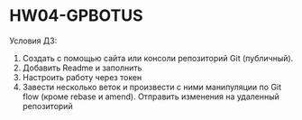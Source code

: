 # HW04-GPBOTUS

Условия ДЗ:
1. Создать с помощью сайта или консоли репозиторий Git (публичный).
2. Добавить Readme и заполнить
3. Настроить работу через токен
4. Завести несколько веток и произвести с ними манипуляции по Git flow (кроме rebase и amend). Отправить изменения на удаленный репозиторий
